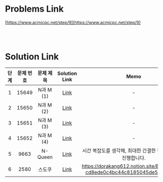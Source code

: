 # Problems Link

[https://www.acmicpc.net/step/9](https://www.acmicpc.net/step/9)

<br><br>

# Solution Link

| 단계 | 문제 번호 | 문제 제목 |           Solution Link            |                                    Memo                                    |
| :--: | :-------: | :-------: | :--------------------------------: | :------------------------------------------------------------------------: |
|  1   |   15649   | N과 M (1) | [Link](../Solutions/15649_N과_M_1) |                                     -                                      |
|  2   |   15650   | N과 M (2) | [Link](../Solutions/15650_N과_M_2) |                                     -                                      |
|  3   |   15651   | N과 M (3) | [Link](../Solutions/15651_N과_M_3) |                                     -                                      |
|  4   |   15652   | N과 M (4) | [Link](../Solutions/15652_N과_M_4) |                                     -                                      |
|  5   |   9663    |  N-Queen  | [Link](../Solutions/9663_N_Queen)  |       시간 복잡도를 생각해, 최대한 간결한 절차로 탐색을 진행합니다.        |
|  6   |   2580    |  스도쿠   |  [Link](../Solutions/2580_스토쿠)  | https://dorakang612.notion.site/BOJ_2580_-cd8ede0c4bc44c8185045de5aa931b13 |
